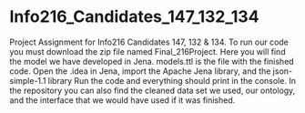 # Info216_Candidates_147_132_134
Project Assignment for Info216
Candidates 147, 132 & 134.
To run our code you must download the zip file named Final_216Project. Here you will find the model we have developed in Jena.
models.ttl is the file with the finished code. Open the .idea in Jena, import the Apache Jena library, and the json-simple-1.1 library
Run the code and everything should print in the console. In the repository you can also find the cleaned data set we used, our ontology,
and the interface that we would have used if it was finished.
